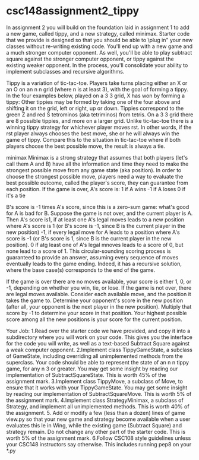 # csc148assignment2_tippy

In assignment 2 you will build on the foundation laid in assignment 1 to add a new game, called tippy, and a new strategy, called minimax. Starter code that we provide is designed so that you should be able to \plug in" your new classes without re-writing existing code. You'll end up with a new game and a much stronger computer opponent. As well, you'll be able to play subtract square against the stronger computer opponent, or tippy against the existing weaker opponent.In the process, you'll consolidate your ability to implement subclasses and recursive algorithms.

Tippy is a variation of tic-tac-toe. Players take turns placing either an X or an O on an n   n grid (where n is at least 3), with the goal of forming a tippy. In the four examples below, played on a 3   3 grid, X has won by forming a tippy: Other tippies may be formed by taking one of the four above and shifting it on the grid, left or right, up or down. Tippies correspond to the green Z and red S tetrominos (aka tetriminos) from tetris. On a 3   3 grid there are 8 possible tippies, and more on a larger grid.Unlike tic-tac-toe there is a winning tippy strategy for whichever player moves  rst. In other words, if the  rst player always chooses the best move, she or he will always win the game of tippy. Compare this to the situation in tic-tac-toe where if both players choose the best possible move, the result is always a tie.

minimaxMinimax is a strong strategy that assumes that both players (let's call them A and B) have all the information and time they need to make the strongest possible move from any game state (aka position). In order to choose the strongest possible move, players need a way to evaluate the best possible outcome, called the player's score, they can guarantee from each position.If the game is over, A's score is:   1 if A wins  -1 if A loses 0 if it's a tie

B's score is -1 times A's score, since this is a zero-sum game: what's good for A is bad for B. Suppose the game is not over, and the current player is A. Then A's score is1, if at least one A's legal moves leads to a new position where A's score is 1 (or B's score is -1, since B is the current player in the new position) -1, if every legal move for A leads to a position where A's score is -1 (or B's score is 1, since B is the current player in the new position). 0 if atg least one of A's legal mnoves leads to a score of 0, but none lead to a score of 1. This circular-sounding scoring process is guaranteed to provide an answer, assuming every sequence of moves eventually leads to the game ending. Indeed, it has a recursive solution, where the base case(s) corresponds to the end of the game.

If the game is over there are no moves available, your score is either 1, 0, or -1, depending on whether you win, tie, or lose.  If the game is not over, there are legal moves available. Consider each available move, and the position it takes the game to. Determine your opponent's score in the new position (after all, your opponent is the next player in the new position). Multiply that score by -1 to determine your score in that position.Your highest possible score among all the new positions is your score for the current position.

Your Job:
1.Read over the starter code we have provided, and copy it into a subdirectory where you will work on your code. This gives you the interface for the code you will write, as well as a text-based Subtract Square against a weak computer opponent.2.Implement class TippyGameState, a subclass of GameState, including overriding all unimplemented methods from the superclass. Your code should be able to represent the state of an n   n tippy game, for any n 3 or greater. You may get some insight by reading our implementation of SubtractSquareState. This is worth 45% of the assignment mark. 3.Implement class TippyMove, a subclass of Move, to ensure that it works with your TippyGameState. You may get some insight by reading our implementation of SubtractSquareMove. This is worth 5% of the assignment mark.4.Implement class StrategyMinimax, a subclass of Strategy, and implement all unimplemented methods. This is worth 40% of the assignment.5. Add or modify a few (less than a dozen) lines of game view.py so that your new game and strategy become available when a user evaluates this  le in Wing, while the existing game (Subtract Square) and strategy remain. Do not change any other part of the starter code. This is worth 5% of the assignment mark.6.Follow CSC108 style guidelines unless your CSC148 instructors say otherwise. This includes running pep8 on your *.py  

